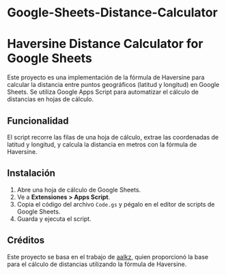 # Google-Sheets-Distance-Calculator
# Haversine Distance Calculator for Google Sheets

Este proyecto es una implementación de la fórmula de Haversine para calcular la distancia entre puntos geográficos (latitud y longitud) en Google Sheets. Se utiliza Google Apps Script para automatizar el cálculo de distancias en hojas de cálculo.

## Funcionalidad
El script recorre las filas de una hoja de cálculo, extrae las coordenadas de latitud y longitud, y calcula la distancia en metros con la fórmula de Haversine.

## Instalación
1. Abre una hoja de cálculo de Google Sheets.
2. Ve a **Extensiones > Apps Script**.
3. Copia el código del archivo `Code.gs` y pégalo en el editor de scripts de Google Sheets.
4. Guarda y ejecuta el script.

## Créditos
Este proyecto se basa en el trabajo de [aalkz](https://github.com/aalkz), quien proporcionó la base para el cálculo de distancias utilizando la fórmula de Haversine.
